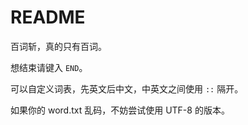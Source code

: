# README

百词斩，真的只有百词。

想结束请键入 `END`。

可以自定义词表，先英文后中文，中英文之间使用 `::` 隔开。

如果你的 word.txt 乱码，不妨尝试使用 UTF-8 的版本。

